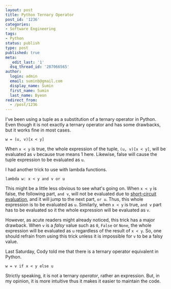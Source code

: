 ```yaml
---
layout: post
title: Python Ternary Operator
post_id: '1236'
categories:
- Software Engineering
tags:
- Python
status: publish
type: post
published: true
meta:
  _edit_last: '1'
  dsq_thread_id: '287066565'
author:
  login: admin
  email: suminb@gmail.com
  display_name: Sumin
  first_name: Sumin
  last_name: Byeon
redirect_from:
  - /post/1236
---
```

I've been using a tuple as a substitution of a ternary operator in Python. Even though it is not exactly a ternary operator and has some drawbacks, but it works fine in most cases.

~~~
w = (u, v)[x < y]
~~~

When `x < y` is true, the whole expression of the tuple, `(u, v)[x < y]`, will be evaluated as `v` because true means 1 here. Likewise, false will cause the tuple expression to be evaluated as `u`.

I had another trick to use with lambda functions.

~~~
lambda w: x < y and v or u
~~~

This might be a little less obvious to see what's going on. When `x < y` is false, the following part, `and v`, will not be evaluated due to [short-circuit evaluation](http://en.wikipedia.org/wiki/Short-circuit_evaluation), and it will jump to the next part, `or u`. Thus, this whole expression is to be evaluated as `u`. Similarly, when `x < y` is true, `and v` part has to be evaluated so it the whole expression will be evaluated as `v`. 

However, as acute readers might already noticed, this trick has a major drawback. When `v` is a *falsy* value such as `0`, `False` or `None`, the whole expression will be evaluated as `u` regardless of the result of `x < y`. So, one should refrain from using this trick unless it is impossible for `v` to be a falsy value.

Last Saturday, Cody told me that there is a ternary operator equivalent in Python.

~~~
w = v if x < y else u
~~~

Strictly speaking, it is not a ternary *operator*, rather an expression. But, in my opinion, it is more intuitive thus it makes it easier to maintain the code.

